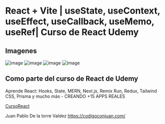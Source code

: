# React + Vite  | useState, useContext, useEffect, useCallback, useMemo, useRef| Curso de React Udemy

## Imagenes
![image](https://github.com/omarasael1980/cotizadorSeguros/assets/51717542/7125f08b-1418-4d8f-9bbf-cf4d11479ba8)
![image](https://github.com/omarasael1980/cotizadorSeguros/assets/51717542/167cf003-0926-44a8-a6c3-7de3c72a03b1)
![image](https://github.com/omarasael1980/cotizadorSeguros/assets/51717542/525ca366-91e4-4ff5-be15-0fefef14a4a2)
![image](https://github.com/omarasael1980/cotizadorSeguros/assets/51717542/92379ac4-01ae-44cf-9679-dfb869aef903)


## Como parte del curso de React de Udemy
  Aprende React: Hooks, State, MERN, Next.js, Remix Run, Redux, Tailwind CSS, Prisma y mucho más - CREANDO +15 APPS REALES
  
  [CursoReact](https://www.udemy.com/share/101WZS3@AI-xBWaySbqrPGhvE0jhGwQ8_fjGFJi_TKA7O7E89Y29OIGWaLSnocMSf7gGoOfr/)

  Juan Pablo De la torre Valdez
  https://codigoconjuan.com/

